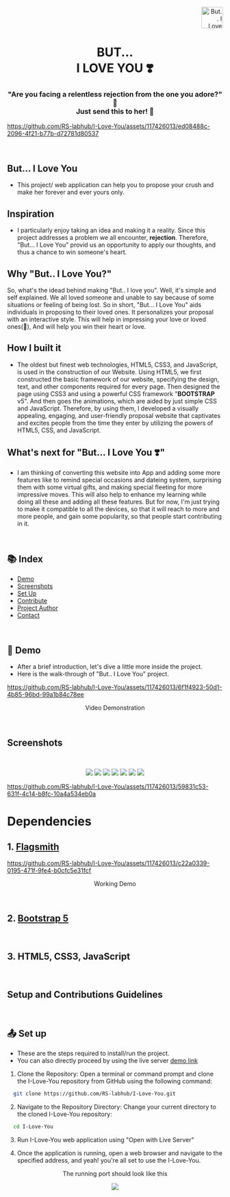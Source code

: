 <p align="right">
    <img src="Pages/Assets/logo.png" alt="But.. I Love You Logo" width="50px" height="50px">
</p>

<h1 align="center">
    BUT... <br>I LOVE YOU ❣️
</h1>


<h3 align ="center">"Are you facing a relentless rejection from the one you adore?" 🥺 <br>Just send this to her! 💓</h3>

https://github.com/RS-labhub/I-Love-You/assets/117426013/ed08488c-2096-4f21-b77b-d72781d80537

<br>

## But... I Love You
- This project/ web application can help you to propose your crush and make her forever and ever yours only.

## Inspiration
- I particularly enjoy taking an idea and making it a reality. Since this project addresses a problem we all encounter, **rejection**. Therefore, "But... I Love You" provid us an opportunity to apply our thoughts, and thus a chance to win someone's heart.

## Why "But.. I Love You?"
So, what's the idead behind making "But.. I love you". Well, it's simple and self explained. We all loved someone and unable to say because of some situations or feeling of being lost. So in short, "But... I Love You" aids individuals in proposing to their loved ones. It personalizes your proposal with an interactive style. This will help in impressing your love or loved ones(🤗), And will help you win their heart or love.

## How I built it
- The oldest but finest web technologies, HTML5, CSS3, and JavaScript, is used in the construction of our Website. Using HTML5, we first constructed the basic framework of our website, specifying the design, text, and other components required for every page. Then designed the page using CSS3 and using a powerful CSS framework "**BOOTSTRAP** v5". And then goes the animations, which are aided by just simple CSS and JavaScript. Therefore, by using them, I developed a visually appealing, engaging, and user-friendly proposal website that captivates and excites people from the time they enter by utilizing the powers of HTML5, CSS, and JavaScript.

## What's next for "But... I Love You ❣️"
- I am thinking of converting this website into App and adding some more features like to remind special occasions and dateing system, surprising them with some virtual gifts, and making special fleeting for more impressive moves. This will also help to enhance my learning while doing all these and adding all these features. But for now, I'm just trying to make it compatible to all the devices, so that it will reach to more and more people, and gain some popularity, so that people start contributing in it.
<br>

## :books: Index

- [Demo](#movie_camera-Demo)
- [Screenshots](#screenshots)
- [Set Up](#outbox_tray-Set-up)
- [Contribute](#building_construction-Contribute)
- [Project Author](#people_holding_hands-Meet-the-Author)
- [Contact](#email-contact)
<br>

##  :movie_camera: Demo
- After a brief introduction, let's dive a little more inside the project.
- Here is the walk-through of "But.. I Love You" project.

https://github.com/RS-labhub/I-Love-You/assets/117426013/6f1f4923-50d1-4b85-96bd-99a1b84c78ee

<p align="center">Video Demonstration</p>
<br>

## Screenshots
<br>
<p align="center">
  <img src="Screenshots/hello.png"  />
  <img src="Screenshots/shower.png"  />
  <img src="Screenshots/ask.png"  />
  <img src="Screenshots/romantic.png"  />
  <img src="Screenshots/hate.png"  />
  <img src="Screenshots/lost.png"  />
  <img src="Screenshots/unclickableYes.png"  />
</p>

https://github.com/RS-labhub/I-Love-You/assets/117426013/59831c53-631f-4c14-b8fc-10a4a534eb0a


# Dependencies

<h2>1. <a href="https://app.flagsmith.com/">Flagsmith</a></h2>

https://github.com/RS-labhub/I-Love-You/assets/117426013/c22a0339-0195-471f-9fe4-b0cfc5e31fcf

<p align="center">Working Demo </p>

<br>
<h2>2. <a href="https://getbootstrap.com/docs/5.0/getting-started/introduction/">Bootstrap 5</a></h2>
<br>
<h2>3. HTML5, CSS3, JavaScript</h2>
<br>

## Setup and Contributions Guidelines

$~$

##  :outbox_tray: Set up
- These are the steps required to install/run the project.
- You can also directly proceed by using the live server [demo link](https://rs-labhub.github.io/I-Love-You/)


1. Clone the Repository: Open a terminal or command prompt and clone the I-Love-You repository from GitHub using the following command:

  ```bash
    git clone https://github.com/RS-labhub/I-Love-You.git
  ```

2. Navigate to the Repository Directory: Change your current directory to the cloned I-Love-You repository:

  ```bash
    cd I-Love-You
  ```

3. Run I-Love-You web application using "Open with Live Server"

5. Once the application is running, open a web browser and navigate to the specified address, and yeah! you're all set to use the I-Love-You.
<p align="center">
  The running port should look like this
</p>
<p align="center">
<img src="Screenshots/port.png" >
</p>

$~$
